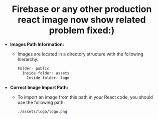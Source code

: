<h1 align="center"> Firebase or any other production react image now show related problem fixed:)</h1>

<!--
### Exact images path:)

```css
Folder:public inside folder assets inside folder logo
```

### Correct image import path:)

```css
./assets/logo/logo.png
```
-->

- **Images Path Information:**
  - Images are located in a directory structure with the following hierarchy:
    ```css
    Folder: public
      Inside folder: assets
        Inside folder: logo
    ```

- **Correct Image Import Path:**
  - To import an image from this path in your React code, you should use the following path:
    ```css
    ./assets/logo/logo.png
    ```

